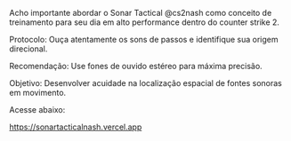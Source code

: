 Acho importante abordar o Sonar Tactical 
@cs2nash
 como conceito de treinamento para seu dia em alto performance   dentro do counter strike 2.

Protocolo: Ouça atentamente os sons de passos e identifique sua origem direcional.

Recomendação: Use fones de ouvido estéreo para máxima precisão.

Objetivo: Desenvolver acuidade na localização espacial de fontes sonoras em movimento.

Acesse abaixo:

 https://sonartacticalnash.vercel.app
